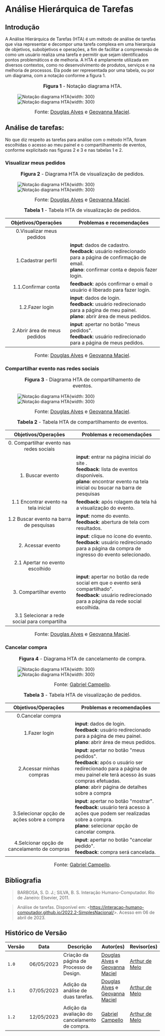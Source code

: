 # Análise Hierárquica de Tarefas

## Introdução

A Análise Hierárquica de Tarefas (HTA) é um método de análise de tarefas que visa representar e decompor uma tarefa complexa em uma hierarquia de objetivos, subobjetivos e operações, a fim de facilitar a compreensão de como um usuário realiza uma tarefa e permitir que sejam identificados pontos problemáticos e de melhoria. A HTA é amplamente utilizada em diversos contextos, como no desenvolvimento de produtos, serviços e na melhoria de processos. Ela pode ser representada por uma tabela, ou por um diagrama, com a notação conforme a figura 1.

<figure markdown>
<font size="3"><p style="text-align: center"><b>Figura 1</b> - Notação diagrama HTA.</p></font>

![Notação diagrama HTA](../../assets/analise-de-tarefas/elementos-hta.png#only-light){width: 300}
![Notação diagrama HTA](../../assets/analise-de-tarefas/elementos-htae.png#only-dark){width: 300}

<font size="3"><p style="text-align: center">Fonte: [Douglas Alves](https://github.com/dougAlvs) e [Geovanna Maciel](https://github.com/manuziny).</p></font>
</figure>


## Análise de tarefas:

No que diz respeito as tarefas para análise com o método HTA, foram escolhidas o acesso ao meu painel e o compartilhamento de eventos, conforme explicitado nas figuras 2 e 3 e nas tabelas 1 e 2.

### Visualizar meus pedidos

<figure markdown>
<font size="3"><p style="text-align: center"><b>Figura 2</b> - Diagrama HTA de visualização de pedidos.</p></font>

![Notação diagrama HTA](../../assets/analise-de-tarefas/hta1.png#only-light){width: 300}
![Notação diagrama HTA](../../assets/analise-de-tarefas/hta1e.png#only-dark){width: 300}

<font size="3"><p style="text-align: center">Fonte: [Douglas Alves](https://github.com/dougAlvs) e [Geovanna Maciel](https://github.com/manuziny).</p></font>
</figure>


<font size="3"><p style="text-align: center"><b>Tabela 1</b> - Tabela HTA de visualização de pedidos.</p></font>

| Objetivos/Operações |             Problemas e recomendações            |  
|:---------------------:|--------------------------------------------------|
|      0.Visualizar meus pedidos      | 	                             | 
|      1.Cadastrar perfil        	  |**input**: dados de cadastro.<br>**feedback**: usuário redirecionado para a página de confirmação de email.<br> **plano**: confirmar conta e depois fazer login.  	                             | 
| 	   1.1.Confirmar conta            |**feedback**: após confirmar o email o usuário é liberado para fazer login.                                  | 
|	   1.2.Fazer login                |**input**: dados de login.<br>**feedback**: usuário redirecionado para a página de meu painel.<br> **plano**: abrir área de meus pedidos. 	                                 | 
|	   2.Abrir área de meus pedidos   |**input**: apertar no botão "meus pedidos".<br>**feedback**: usuário redirecionado para a página de meus pedidos.<br>	|

<font size="3"><p style="text-align: center">Fonte: [Douglas Alves](https://github.com/dougAlvs) e [Geovanna Maciel](https://github.com/manuziny).</p></font>
</figure>

### Compartilhar evento nas redes sociais

<figure markdown>
<font size="3"><p style="text-align: center"><b>Figura 3</b> - Diagrama HTA de compartilhamento de eventos.</p></font>

![Notação diagrama HTA](../../assets/analise-de-tarefas/hta2.png#only-light){width: 300}
![Notação diagrama HTA](../../assets/analise-de-tarefas/hta2e.png#only-dark){width: 300}

<font size="3"><p style="text-align: center">Fonte: [Douglas Alves](https://github.com/dougAlvs) e [Geovanna Maciel](https://github.com/manuziny).</p></font>
</figure>
                                 
<font size="3"><p style="text-align: center"><b>Tabela 2</b> - Tabela HTA de compartilhamento de eventos.</p></font>

| Objetivos/Operações |             Problemas e recomendações            |  
|:---------------------:|--------------------------------------------------|
|      0. Compartilhar evento nas redes sociais      | 	                             | 
|      1. Buscar evento        	  |**input**: entrar na página inicial do site .<br>**feedback**: lista de eventos disponíveis.<br> **plano**: encontrar evento na tela inicial ou bsucar na barra de pesquisas 	                             | 
| 	   1.1 Encontrar evento na tela inicial            |**feedback**: após rolagem da tela há a visualização do evento. | 
|	  1.2 Buscar evento na barra de pesquisas    |**input**: nome do evento.<br>**feedback**: abertura de tela com resultados.<br>| 
|	 2. Acessar evento |**input**: clique no ícone do evento.<br>**feedback**: usuário redirecionado para a página da compra de ingresso do evento selecionado.<br>	|
|	   2.1 Apertar no evento escolhido   |	|
|	   3. Compartilhar evento |**input**: apertar no botão da rede social em que o evento será compartilhado".<br>**feedback**: usuário redirecionado para a página da rede social escolhida.<br>	|
|	   3.1 Selecionar a rede social para compartilha   | |

<font size="3"><p style="text-align: center">Fonte: [Douglas Alves](https://github.com/dougAlvs) e [Geovanna Maciel](https://github.com/manuziny).</p></font>

### Cancelar compra

<figure markdown>
<font size="3"><p style="text-align: center"><b>Figura 4</b> - Diagrama HTA de cancelamento de compra.</p></font>


![Notação diagrama HTA](../../assets/analise-de-tarefas/hta3.png#only-light){width: 300}
![Notação diagrama HTA](../../assets/analise-de-tarefas/hta3e.png#only-dark){width: 300}


<font size="3"><p style="text-align: center">Fonte: [Gabriel Campello](https://github.com/G16C).</p></font>
</figure>


<font size="3"><p style="text-align: center"><b>Tabela 3</b> - Tabela HTA de visualização de pedidos.</p></font>

| Objetivos/Operações |             Problemas e recomendações            |  
|:---------------------:|--------------------------------------------------|
|      0.Cancelar compra    | 	                             | 
|      1.Fazer login       	  |**input**: dados de login.<br>**feedback**: usuário redirecionado para a página de meu painel.<br> **plano**: abrir área de meus pedidos.  	                             | 
| 	   2.Acessar minhas compras            |**input**: apertar no botão "meus pedidos".<br>**feedback**: após o usuário ser redirecionado para a página de meu painel ele terá acesso às suas compras efetuadas. <br> **plano**: abrir página de detalhes sobre a compra                                  | 
|	   3.Selecionar opção de ações sobre a compra                |**input**: apertar no botão "mostrar".<br>**feedback**: usuário terá acesso à ações que podem ser realizadas sobre a compra.<br> **plano**: selecionar opção de cancelar compra. 	                                 | 
|	   4.Selcionar opção de cancelamento de compras   |**input**: apertar no botão "cancelar pedido".<br>**feedback**: compra será cancelada.<br>	|

<font size="3"><p style="text-align: center">Fonte: [Gabriel Campello](https://github.com/G16C).</p></font>
</figure>

## Bibliografia
>BARBOSA, S. D. J.; SILVA, B. S. Interação Humano-Computador. Rio de Janeiro: Elsevier, 2011.

>Análise de tarefas. Disponível em: <<https://interacao-humano-computador.github.io/2022.2-SimplesNacional/>>. Acesso em 06 de abril de 2023.   

## Histórico de Versão

| Versão |    Data    |                Descrição                 |                    Autor(es)                     |                 Revisor(es)                  |
| ------ | ---------- | ------------------------------------------- | ------------------------------------------------ | ------------------------------------------- |
| `1.0`  | 06/05/2023 | Criação da página de Processo de Design. | [Douglas Alves](https://github.com/dougAlvs) e [Geovanna Maciel](https://github.com/manuziny) | [Arthur de Melo](https://github.com/arthurmlv) |
| `1.1` | 07/05/2023 | Adição da análise de duas tarefas. | [Douglas Alves](https://github.com/dougAlvs) e [Geovanna Maciel](https://github.com/manuziny) | [Arthur de Melo](https://github.com/arthurmlv)
| `1.2` | 12/05/2023 | Adição da avaliação do cancelamento de compra. | [Gabriel Campello](https://github.com/G16C) | [Arthur de Melo](https://github.com/arthurmlv)